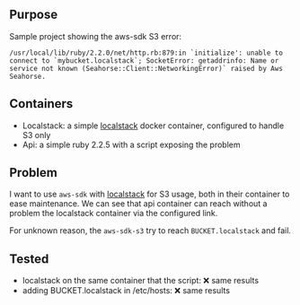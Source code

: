 Purpose
----

Sample project showing the aws-sdk S3 error:

```
/usr/local/lib/ruby/2.2.0/net/http.rb:879:in `initialize': unable to connect to `mybucket.localstack`; SocketError: getaddrinfo: Name or service not known (Seahorse::Client::NetworkingError)` raised by Aws Seahorse.
```

Containers
-------

- Localstack: a simple [localstack](https://github.com/localstack/localstack) docker container, configured to handle S3 only
- Api: a simple ruby 2.2.5 with a script exposing the problem

Problem
-------

I want to use `aws-sdk` with [localstack](https://github.com/localstack/localstack) for S3 usage, both in their container to ease maintenance.
We can see that api container can reach without a problem the localstack container via the configured link.

For unknown reason, the `aws-sdk-s3` try to reach `BUCKET.localstack` and fail.

Tested
-----

* localstack on the same container that the script: ❌ same results
* adding BUCKET.localstack in /etc/hosts: ❌ same results
